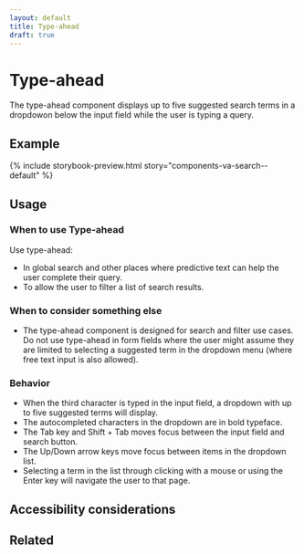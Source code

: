 ```yaml
---
layout: default
title: Type-ahead
draft: true
---
```


# Type-ahead

<p class="va-introtext">The type-ahead component displays up to five suggested search terms in a dropdowon below the input field while the user is typing a query.</p>

## Example

{% include storybook-preview.html story="components-va-search--default" %}

## Usage

### When to use Type-ahead

Use type-ahead:

* In global search and other places where predictive text can help the user complete their query. 
* To allow the user to filter a list of search results. 

### When to consider something else

* The type-ahead component is designed for search and filter use cases. Do not use type-ahead in form fields where the user might assume they are limited to selecting a suggested term in the dropdown menu (where free text input is also allowed).

### Behavior

* When the third character is typed in the input field, a dropdown with up to five suggested terms will display.
* The autocompleted characters in the dropdown are in bold typeface.  
* The Tab key and Shift + Tab moves focus between the input field and search button.
* The Up/Down arrow keys move focus between items in the dropdown list.
* Selecting a term in the list through clicking with a mouse or using the Enter key will navigate the user to that page.

## Accessibility considerations

## Related
